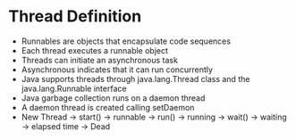 # Thread Definition

- Runnables are objects that encapsulate code sequences
- Each thread executes a runnable object
- Threads can initiate an asynchronous task
- Asynchronous indicates that it can run concurrently
- Java supports threads through java.lang.Thread class and the java.lang.Runnable interface
- Java garbage collection runs on a daemon thread
- A daemon thread is created calling setDaemon
- New Thread -> start() -> runnable -> run() -> running -> wait() -> waiting -> elapsed time -> Dead